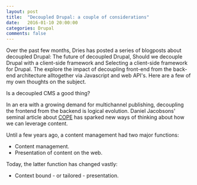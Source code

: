 ```yaml
---
layout: post
title:  "Decoupled Drupal: a couple of considerations"
date:   2016-01-10 20:00:00
categories: Drupal
comments: false
---
```

Over the past few months, Dries has posted a series of blogposts about decoupled Drupal: The future of decoupled Drupal, Should we decouple Drupal with a client-side framework and Selecting a client-side framework for Drupal. The explore the impact of decoupling front-end from the back-end architecture alltogether via Javascript and web API's. Here are a few of my own thoughts on the subject.

Is a decoupled CMS a good thing?

In an era with a growing demand for multichannel publishing, decoupling the frontend from the backend is logical evolution. Daniel Jacobsons' seminal article about [COPE](http://www.programmableweb.com/news/cope-create-once-publish-everywhere/2009/10/13) has sparked new ways of thinking about how we can leverage content.

Until a few years ago, a content management had two major functions:

* Content management.
* Presentation of content on the web.

Today, the latter function has changed vastly:

* Context bound - or tailored - presentation.

